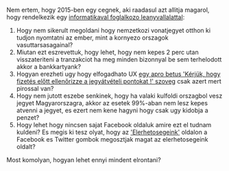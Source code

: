 Nem ertem, hogy 2015-ben egy cegnek, aki raadasul azt allitja magarol, hogy rendelkezik egy [informatikaval foglalkozo leanyvallalattal](http://www.mavinformatika.hu/):

1. Hogy nem sikerult megoldani hogy nemzetkozi vonatjegyet otthon ki tudjon nyomtatni az ember, mint a kornyezo orszagok vasuttarsasagainal?
2. Miutan ezt eszrevettuk, hogy lehet, hogy nem kepes 2 perc utan visszateriteni a tranzakciot ha meg minden bizonnyal be sem terhelodott akkor a bankkartyank?
3. Hogyan erezheti ugy hogy elfogadhato UX [egy apro betus 'Kérjük, hogy fizetés előtt ellenőrizze a jegyátvételi pontokat !' szoveg](http://i.imgur.com/t9OYSmD.png) csak azert mert pirossal van?
4. Hogy nem jutott eszebe senkinek, hogy ha valaki kulfoldi orszagbol vesz jegyet Magyarorszagra, akkor az esetek 99%-aban nem lesz kepes atvenni a jegyet, es ezert nem kene hagyni hogy csak ugy kidobja a penzet?
5. Hogy lehet hogy nincsen sajat Facebook oldaluk amire ezt el tudnam kuldeni? Es megis ki tesz olyat, hogy az ['Elerhetosegeink'](http://www.mavcsoport.hu/mav-csoport/elerhetosegeink) oldalon a Facebook es Twitter gombok megosztjak magat az elerhetosegeink oldalt?

Most komolyan, hogyan lehet ennyi mindent elrontani?
